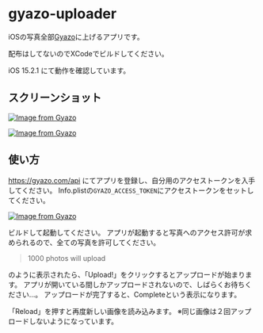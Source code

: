 # gyazo-uploader

iOSの写真全部[Gyazo](https://gyazo.com)に上げるアプリです。

配布はしてないのでXCodeでビルドしてください。

iOS 15.2.1 にて動作を確認しています。

## スクリーンショット

[![Image from Gyazo](https://i.gyazo.com/882ca210665f4c728ee324bcff85b087.jpg)](https://gyazo.com/882ca210665f4c728ee324bcff85b087)

[![Image from Gyazo](https://i.gyazo.com/745a2000e679b61a2070415b65365730.jpg)](https://gyazo.com/745a2000e679b61a2070415b65365730)

## 使い方

https://gyazo.com/api にてアプリを登録し、自分用のアクセストークンを入手してください。
Info.plistの`GYAZO_ACCESS_TOKEN`にアクセストークンをセットしてください。

[![Image from Gyazo](https://i.gyazo.com/d86f2ce20b366916fdaf436e254187a7.png)](https://gyazo.com/d86f2ce20b366916fdaf436e254187a7)

ビルドして起動してください。
アプリが起動すると写真へのアクセス許可が求められるので、全ての写真を許可してください。

> 1000 photos will upload

のように表示されたら、「Upload!」をクリックするとアップロードが始まります。
アプリが開いている間しかアップロードされないので、しばらくお待ちください…。
アップロードが完了すると、Completeという表示になります。

「Reload」を押すと再度新しい画像を読み込みます。
※同じ画像は２回アップロードしないようになっています。
